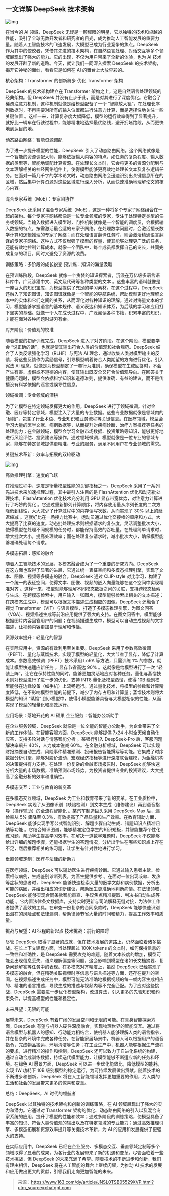 ## 一文详解 DeepSeek 技术架构

![img](https://pic.yupi.icu/yuyi/1739515413170-7be71c79-af4b-43a8-996f-36d7d27b5c0d.png)



在当今的 AI 领域，DeepSeek 无疑是一颗耀眼的明星，它以独特的技术和卓越的性能，吸引了全球无数开发者和研究者的目光，成为推动人工智能发展的重要力量。随着人工智能技术的飞速发展，大模型已成为行业竞争的焦点。DeepSeek 作为其中的佼佼者，凭借其先进的技术架构，在自然语言处理、对话交互等多个领域展现出了强大的能力。它的出现，不仅为用户带来了全新的体验，也为 AI 技术的发展开辟了新的道路。今天，就让我们一同深入探索 DeepSeek 的技术架构，揭开它神秘的面纱，看看它是如何在 AI 的舞台上大放异彩的。

核心架构：Transformer 的创新舞步 优化 Transformer 架构

DeepSeek 的技术架构建立在 Transformer 架构之上，这是自然语言处理领域的经典架构。但 DeepSeek 并没有止步于此，而是对其进行了深度优化。它融合了稀疏注意力机制，这种机制就像是给模型配备了一个 “智能放大镜”，在处理长序列数据时，不再需要对所有的输入位置都进行注意力计算，而是选择性地关注一些关键位置 。这样一来，计算复杂度大幅降低，模型的运行效率得到了显著提升，就好比一辆车在行驶过程中，能够精准地选择最优路线，避开拥堵路段，从而更快地到达目的地。

动态路由网络：智能资源调配

为了进一步提升模型的性能，DeepSeek 引入了动态路由网络。这个网络就像是一个智能的资源调配大师，能够依据输入内容的特点，如任务的复杂程度、输入数据的类型等，智能地调配计算资源。在处理长文本时，它会将更多的资源分配到与文本理解相关的神经网络组件上，使得模型能够更高效地处理长文本及复杂逻辑任务。在面对一篇几千字的学术论文时，动态路由网络会迅速识别出关键信息所在的区域，然后集中计算资源对这些区域进行深入分析，从而快速准确地理解论文的核心内容。

混合专家系统（MoE）：专家团协作

DeepSeek 还采用了混合专家系统（MoE），这是一种将多个专家子网络组合在一起的架构。每个专家子网络都像是一位专业领域的专家，专注于处理特定类型的任务或领域。当输入数据进入模型时，门控机制就像是一个智能的调度员，会根据输入数据的特点，按需激活最合适的专家子网络。在处理数学问题时，会激活擅长数学计算和逻辑推理的专家子网络；而在处理语言翻译任务时，则会激活精通语言翻译的专家子网络。这种方式不仅增强了模型的容量，使其能够处理更广泛的任务，还能有效地控制计算成本，就像一个团队中，每个成员都发挥自己的专长，共同完成复杂的项目，同时又避免了资源的浪费。

训练策略：多阶段的成长蜕变
预训练：知识的海量汲取

在预训练阶段，DeepSeek 就像一个贪婪的知识探索者，沉浸在万亿级多语言语料库中，广泛涉猎中文、英文及代码等各种类型的文本 。这些丰富的语料就像是一座巨大的知识宝库，为模型提供了充足的学习素材。在这个过程中，DeepSeek 还融入了知识图谱，知识图谱就像是一个智能的导航系统，帮助模型更好地理解文本中的实体和它们之间的关系，从而深化对各种知识的理解。通过对海量文本的学习，模型能够掌握语言的基本规律、语义表达和知识体系，为后续的学习和应用打下坚实的基础。就像一个人在成长过程中，广泛阅读各种书籍，积累丰富的知识，才能在面对各种问题时游刃有余。

对齐阶段：价值观的校准

随着模型的初步训练完成，DeepSeek 进入了对齐阶段。在这个阶段，模型要学会 “说正确的话”，也就是使其输出符合人类的价值观和社会规范。DeepSeek 结合了人类反馈强化学习（RLHF）与宪法 AI 理念，通过收集人类对模型输出的反馈，将这些反馈作为奖励信号，引导模型朝着符合人类期望的方向进行优化。引入宪法 AI 理念，就像是为模型制定了一套行为准则，确保模型在生成回答时，不会产生有害、虚假或不道德的内容，使其输出既安全又符合价值观导向。在回答关于健康问题时，模型会依据科学知识和道德准则，提供准确、有益的建议，而不是传播没有科学依据的谣言或误导性信息。

领域微调：专业领域的深耕

为了让模型在特定领域发挥更大的作用，DeepSeek 进行了领域微调。针对金融、医疗等特定领域，模型注入了大量的专业数据。这些专业数据就像是领域内的 “秘籍”，包含了行业术语、专业知识和业务流程等关键信息。在医疗领域，模型会学习大量的医学文献、病例数据等，从而提升对疾病诊断、治疗方案推荐等任务的处理能力；在金融领域，模型会学习金融市场数据、投资策略等知识，能够更好地进行风险评估、投资建议等操作。通过领域微调，模型就像是一位专业的领域专家，能够在特定领域提供更精准、专业的服务，满足不同用户在专业领域的需求。

关键技术革新：效率与拓展的双轮驱动

![img](https://pic.yupi.icu/yuyi/1739504562233-cc8bf60d-2503-4c53-a46d-57300420e641.jpeg)



高效推理引擎：速度的飞跃

在推理过程中，速度是衡量模型性能的关键指标之一。DeepSeek 采用了一系列先进技术来加速推理过程，其中最引人注目的是 FlashAttention 优化和动态批处理技术。FlashAttention 优化技术充分利用 GPU 显存带宽优势，对注意力计算进行了巧妙的优化 。它通过重新排列计算顺序，将内存使用量从序列长度的二次方降低到线性，大大减少了计算过程中的内存读写次数，从而实现了 30% 以上的延迟缩减 。这就好比在一场接力比赛中，运动员通过优化交接棒的顺序和方式，大大提高了比赛的速度。动态批处理技术则根据请求的复杂度，灵活调整批次大小，使得模型在处理不同规模的任务时，都能保持高效的吞吐量。在处理简单请求时，增大批次大小，提高处理效率；而在处理复杂请求时，减小批次大小，确保模型能够准确处理每个请求。

多模态拓展：感知的融合

随着人工智能技术的发展，多模态融合成为了一个重要的研究方向。DeepSeek 在这方面也取得了显著的进展，它通过统一表征空间和多模态推理引擎，实现了文本、图像、视频等多模态的融合。DeepSeek 通过 CLIP-style 对比学习，构建了一个统一的表征空间，使得文本、图像、视频的嵌入向量能够在这个空间中实现精准对齐 。这样一来，模型就能够理解不同模态数据之间的关联，支持跨模态检索与生成。在跨模态检索中，用户输入一张图片，模型能够检索出相关的文本描述；在跨模态生成中，模型可以根据文本描述生成相应的图像。DeepSeek 还融合了视觉 Transformer（ViT）与语言模型，打造了多模态推理引擎，为图文问答（VQA）、视频描述生成等前沿应用提供了强大的支持。在图文问答中，模型能够根据图片内容回答用户的问题；在视频描述生成中，模型可以自动生成视频的文字描述，让视频内容更加易于理解和传播。

资源效率提升：轻量化的智慧

在实际应用中，资源的有效利用至关重要。DeepSeek 采用了参数高效微调（PEFT）、量化与蒸馏技术，实现了模型的轻量化，大大节省了显存，降低了计算成本。参数高效微调（PEFT）技术采用 LoRA 等方法，只需训练 1% 的参数，就能让模型快速适应新任务 ，显存节省高达 90% 。这就像是给模型进行了一次 “轻装上阵”，让它在保持性能的同时，能够更加灵活地应对各种任务。量化与蒸馏技术则对模型进行了进一步的优化，支持 INT8 量化及模型蒸馏，使得 10B 级别模型能够在边缘设备（如手机）上流畅运行。通过量化技术，将模型的参数和计算精度降低，在不影响模型性能的前提下，减少了内存占用和计算量；蒸馏技术则将大模型的知识 “蒸馏” 到小模型中，使得小模型能够具备与大模型相似的性能，从而实现了模型的轻量化和高效运行。

应用场景：落地开花的 AI 硕果 企业服务：智能办公新助手

在企业服务领域，DeepSeek 就像是一位全能的智能办公助手，为企业带来了全新的工作体验。在智能客服方面，DeepSeek 能够提供 7x24 小时全天候自动化应答，支持多轮对话与情感智能分析 。某银行引入 DeepSeek-Pro 后，客服问题解决率飙升 40%，人力成本锐减 60%。在金融分析领域，DeepSeek 可以实现财报摘要自动生成、风险事件精准预测、投研报告智能撰写等功能。它集成了时序数据分析引擎，能够对股价波动、宏观经济指标等进行深度联合建模，为金融机构的决策提供有力支持。在处理一份复杂的金融市场报告时，DeepSeek 能够快速分析大量的市场数据，准确预测市场趋势，为投资者提供专业的投资建议，大大提高了金融分析的效率和准确性。

多模态交互：工业与教育的新变革

在多模态交互领域，DeepSeek 为工业和教育带来了新的变革。在工业质检中，DeepSeek 实现了从图像识别（缺陷检测）到文本生成（维修建议）再到语音指导（操作辅助）的全流程智能化 。某汽车制造巨头采用 DeepSeek-Max 后，漏检率从 5% 骤降至 0.3%，有效提高了产品质量和生产效率。在教育辅助方面，DeepSeek 能够实现手写公式智能识别、解题步骤自动生成、错题知识点精准归纳等功能 。它结合知识图谱，能够精准定位学生的知识短板，并智能推荐个性化练习题，帮助学生提高学习效率。在解决一道数学难题时，DeepSeek 不仅能够给出详细的解题步骤，还能根据学生的答题情况，分析出学生在哪些知识点上存在不足，然后推荐相关的练习题，让学生有针对性地进行学习。

垂直领域定制：医疗与法律的新助力

在医疗领域，DeepSeek 可以辅助医生进行疾病诊断。它通过输入患者主诉、检索相似病例，生成鉴别诊断列表，为医生提供参考 。在面对一位出现咳嗽、发热等症状的患者时，DeepSeek 能够快速检索大量的医学文献和病例数据，分析出可能的病因，并给出相应的诊断建议，帮助医生更准确地判断病情。在法律领域，DeepSeek 能够实现合同条款智能审查、争议焦点精准提取、判决书自动生成等功能 。它内置法律条文数据库，支持实时更新与司法解释无缝对接，为法律工作者提供了高效的工具。在审查一份复杂的合同条款时，DeepSeek 能够快速识别出潜在的风险点和法律漏洞，帮助律师节省大量的时间和精力，提高工作效率和质量。

挑战与展望：AI 征程的新起点 技术挑战：前行的障碍

尽管 DeepSeek 取得了显著的成就，但在技术发展的道路上，仍然面临着诸多挑战。在长上下文建模方面，当处理超过 100K tokens 的文本时，如何保持信息的一致性和准确性，是 DeepSeek 需要攻克的难题。随着文本长度的增加，模型可能会出现信息丢失、语义理解偏差等问题，这会影响到模型在诸如长文档摘要、复杂问题解答等任务中的表现。在多模态对齐精度上，虽然 DeepSeek 已经实现了多模态的融合，但在精确关联视频时序信息与语言描述等方面，还存在提升的空间。在视频描述生成任务中，模型可能无法准确地根据视频的每一帧内容生成相应的、精准的语言描述，导致生成的描述与视频内容不完全匹配。为了应对这些挑战，DeepSeek 需要进一步优化模型架构，改进算法，引入更多的先验知识和约束条件，以提高模型的性能和稳定性。

未来展望：无限的可能

展望未来，DeepSeek 有着广阔的发展空间和无限的可能。在具身智能探索方面，DeepSeek 有望与机器人硬件深度融合，实现物理世界的智能交互。通过将语言模型与机器人的感知、行动能力相结合，使机器人能够理解人类的语言指令，并在复杂的环境中完成各种任务。在智能家居场景中，机器人可以根据用户的语音指令，完成物品搬运、环境清洁等任务；在工业生产中，机器人能够根据生产流程的要求，进行精准的操作和控制。DeepSeek 还可以致力于自进化系统的构建，通过自动合成训练数据，持续迭代模型能力，让模型能够不断适应新的任务和环境。在绿色 AI 愿景方面，DeepSeek 可以进一步优化能效比，降低模型的能耗，实现 1W 功耗下 10B 级别模型的稳定运行，为可持续发展做出贡献。随着技术的不断进步和创新，DeepSeek 将在人工智能领域发挥更加重要的作用，为人类的生活和社会的发展带来更多的惊喜和变革。

总结：DeepSeek，AI 时代的领航者

DeepSeek 以其独特的技术架构和创新的训练策略，在 AI 领域展现出了强大的实力和潜力。它通过对 Transformer 架构的优化、动态路由网络的引入以及混合专家系统的应用，提升了模型的性能和效率；通过多阶段的训练策略，使模型具备了丰富的知识、符合人类价值观的输出以及在特定领域的专业能力；通过高效推理引擎、多模态拓展和资源效率提升等关键技术革新，为 AI 的应用和发展提供了更强大的支持。

在实际应用中，DeepSeek 已经在企业服务、多模态交互、垂直领域定制等多个领域取得了显著的成果，为各行业的发展带来了新的机遇和变革。尽管面临着一些技术挑战，但 DeepSeek 的未来充满了希望。随着技术的不断进步和创新，我们有理由相信，DeepSeek 将在人工智能的舞台上继续闪耀，为推动 AI 技术的发展和应用做出更大的贡献，引领我们走向更加智能的未来。



> 来源：https://www.163.com/dy/article/JNSL0TSB05529XVP.html?utm_source=chatgpt.com
